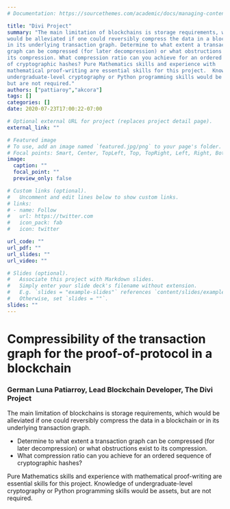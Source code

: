 ```yaml
---
# Documentation: https://sourcethemes.com/academic/docs/managing-content/

title: "Divi Project"
summary: "The main limitation of blockchains is storage requirements, which
would be alleviated if one could reversibly compress the data in a blockchain or
in its underlying transaction graph. Determine to what extent a transaction
graph can be compressed (for later decompression) or what obstructions exist to
its compression. What compression ratio can you achieve for an ordered sequence
of cryptographic hashes? Pure Mathematics skills and experience with
mathematical proof-writing are essential skills for this project.  Knowledge of
undergraduate-level cryptography or Python programming skills would be assets,
but are not required."
authors: ["pattiaroy","akcora"]
tags: []
categories: []
date: 2020-07-23T17:00:22-07:00

# Optional external URL for project (replaces project detail page).
external_link: ""

# Featured image
# To use, add an image named `featured.jpg/png` to your page's folder.
# Focal points: Smart, Center, TopLeft, Top, TopRight, Left, Right, BottomLeft, Bottom, BottomRight.
image:
  caption: ""
  focal_point: ""
  preview_only: false

# Custom links (optional).
#   Uncomment and edit lines below to show custom links.
# links:
# - name: Follow
#   url: https://twitter.com
#   icon_pack: fab
#   icon: twitter

url_code: ""
url_pdf: ""
url_slides: ""
url_video: ""

# Slides (optional).
#   Associate this project with Markdown slides.
#   Simply enter your slide deck's filename without extension.
#   E.g. `slides = "example-slides"` references `content/slides/example-slides.md`.
#   Otherwise, set `slides = ""`.
slides: ""
---
```


# Compressibility of the transaction graph for the proof-of-protocol in a blockchain

### German Luna Patiarroy, Lead Blockchain Developer, The Divi Project

The main limitation of blockchains is storage requirements, which would be alleviated if one could reversibly compress the data in a blockchain or in its underlying transaction graph.
* Determine to what extent a transaction graph can be compressed (for later decompression) or what obstructions exist to its compression.
* What compression ratio can you achieve for an ordered sequence of cryptographic hashes?

Pure Mathematics skills and experience with mathematical proof-writing are essential skills for this project.  Knowledge of undergraduate-level cryptography or Python programming skills would be assets, but are not required.
